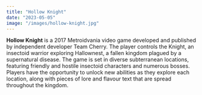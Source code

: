 ```yaml
---
title: "Hollow Knight"
date: "2023-05-05"
image: "/images/hollow-knight.jpg"
---
```


__Hollow Knight__ is a 2017 Metroidvania video game developed and published by independent developer Team Cherry. The player controls the Knight, an insectoid warrior exploring Hallownest, a fallen kingdom plagued by a supernatural disease. The game is set in diverse subterranean locations, featuring friendly and hostile insectoid characters and numerous bosses. 
Players have the opportunity to unlock new abilities as they explore each location, along with pieces of lore and flavour text that are spread throughout the kingdom.